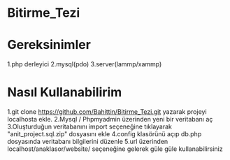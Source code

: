 # Bitirme_Tezi
# Gereksinimler 
1.php derleyici
2.mysql(pdo) 
3.server(lammp/xammp)

# Nasıl Kullanabilirim
1.git clone https://github.com/Bahittin/Bitirme_Tezi.git  yazarak projeyi localhosta ekle.
2.Mysql / Phpmyadmin üzerinden yeni bir veritabanı aç
3.Oluşturduğun veritabanını import seçeneğine tıklayarak "anit_project.sql.zip" dosyasını  ekle 
4.config klasörünü açıp db.php dosyasında veritabanı bilgilerini düzenle 
5.url üzerinden localhost/anaklasor/website/  seçeneğine gelerek güle güle kullanabilirsiniz
